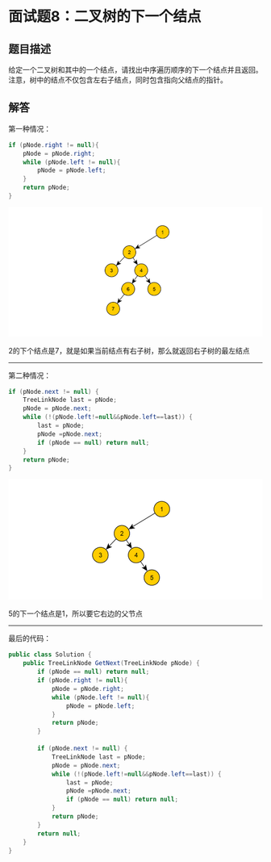 # 面试题8：二叉树的下一个结点

## 题目描述

给定一个二叉树和其中的一个结点，请找出中序遍历顺序的下一个结点并且返回。注意，树中的结点不仅包含左右子结点，同时包含指向父结点的指针。

## 解答

第一种情况：

~~~java
if (pNode.right != null){
    pNode = pNode.right;
    while (pNode.left != null){
        pNode = pNode.left;
    }
    return pNode;
}
~~~

![1548857420423](assets/1548857420423.png)

2的下个结点是7，就是如果当前结点有右子树，那么就返回右子树的最左结点

-----------

第二种情况：

~~~java
if (pNode.next != null) {
    TreeLinkNode last = pNode;
    pNode = pNode.next;
    while (!(pNode.left!=null&&pNode.left==last)) {
        last = pNode;
        pNode =pNode.next;
        if (pNode == null) return null;
    }
    return pNode;
}
~~~

![1548857158734](assets/1548857158734.png)

5的下一个结点是1，所以要它右边的父节点

----

最后的代码：

~~~java
public class Solution {
    public TreeLinkNode GetNext(TreeLinkNode pNode) {
        if (pNode == null) return null;
        if (pNode.right != null){
            pNode = pNode.right;
            while (pNode.left != null){
                pNode = pNode.left;
            }
            return pNode;
        }
        
        if (pNode.next != null) {
            TreeLinkNode last = pNode;
            pNode = pNode.next;
            while (!(pNode.left!=null&&pNode.left==last)) {
                last = pNode;
                pNode =pNode.next;
                if (pNode == null) return null;
            }
            return pNode;
        }
        return null;
    }
}
~~~

